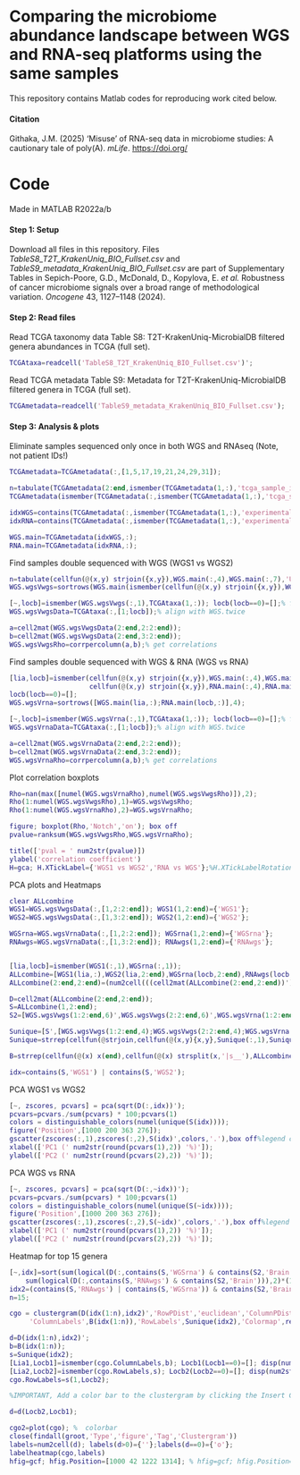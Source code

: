 # Comparing the microbiome abundance landscape between WGS and RNA-seq platforms using the same samples
This repository contains Matlab codes for reproducing work cited below. 
#### Citation
Githaka, J.M. (2025) ‘Misuse’ of RNA-seq data in microbiome studies: A cautionary tale of poly(A). *mLife*. https://doi.org/ 

# Code
Made in MATLAB R2022a/b
#### Step 1: Setup
Download all files in this repository.
Files *TableS8_T2T_KrakenUniq_BIO_Fullset.csv* and *TableS9_metadata_KrakenUniq_BIO_Fullset.csv* are part of Supplementary Tables in Sepich-Poore, G.D., McDonald, D., Kopylova, E. *et al.* Robustness of cancer microbiome signals over a broad range of methodological variation. *Oncogene* 43, 1127–1148 (2024).
#### Step 2: Read files
Read TCGA taxonomy data Table S8: T2T-KrakenUniq-MicrobialDB filtered genera abundances in TCGA (full set).
``` MATLAB
TCGAtaxa=readcell('TableS8_T2T_KrakenUniq_BIO_Fullset.csv')';
```
Read TCGA metadata Table S9: Metadata for T2T-KrakenUniq-MicrobialDB filtered genera in TCGA (full set).
``` MATLAB
TCGAmetadata=readcell('TableS9_metadata_KrakenUniq_BIO_Fullset.csv');
```
#### Step 3: Analysis & plots
Eliminate samples sequenced only once in both WGS and RNAseq (Note, not patient IDs!)
``` MATLAB
TCGAmetadata=TCGAmetadata(:,[1,5,17,19,21,24,29,31]);

n=tabulate(TCGAmetadata(2:end,ismember(TCGAmetadata(1,:),'tcga_sample_id')));% find number of time sample appears
TCGAmetadata(ismember(TCGAmetadata(:,ismember(TCGAmetadata(1,:),'tcga_sample_id')),n(cell2mat(n(:,2))<2,1)),:)=[];% must appear at least twice

idxWGS=contains(TCGAmetadata(:,ismember(TCGAmetadata(1,:),'experimental_strategy')),{'WGS'}); %index  WGS samples
idxRNA=contains(TCGAmetadata(:,ismember(TCGAmetadata(1,:),'experimental_strategy')),{'RNA-Seq'}); % index RNA samples

WGS.main=TCGAmetadata(idxWGS,:);
RNA.main=TCGAmetadata(idxRNA,:);
```

Find samples double sequenced with WGS (WGS1 vs WGS2)
``` MATLAB
n=tabulate(cellfun(@(x,y) strjoin({x,y}),WGS.main(:,4),WGS.main(:,7),'UniformOutput',false));
WGS.wgsVwgs=sortrows(WGS.main(ismember(cellfun(@(x,y) strjoin({x,y}),WGS.main(:,4),WGS.main(:,7),'UniformOutput',false), n(cell2mat(n(:,2))==2,1)),:),4);

[~,locb]=ismember(WGS.wgsVwgs(:,1),TCGAtaxa(1,:)); locb(locb==0)=[];% find the pairs from metadata file
WGS.wgsVwgsData=TCGAtaxa(:,[1;locb]);% align with WGS.twice

a=cell2mat(WGS.wgsVwgsData(2:end,2:2:end));
b=cell2mat(WGS.wgsVwgsData(2:end,3:2:end));
WGS.wgsVwgsRho=corrpercolumn(a,b);% get correlations
```
Find samples double sequenced with WGS & RNA (WGS vs RNA)
``` MATLAB
[lia,locb]=ismember(cellfun(@(x,y) strjoin({x,y}),WGS.main(:,4),WGS.main(:,7),'UniformOutput',false),...
                    cellfun(@(x,y) strjoin({x,y}),RNA.main(:,4),RNA.main(:,7),'UniformOutput',false));
locb(locb==0)=[];
WGS.wgsVrna=sortrows([WGS.main(lia,:);RNA.main(locb,:)],4);

[~,locb]=ismember(WGS.wgsVrna(:,1),TCGAtaxa(1,:)); locb(locb==0)=[];% find the pairs from metadata file
WGS.wgsVrnaData=TCGAtaxa(:,[1;locb]);% align with WGS.twice

a=cell2mat(WGS.wgsVrnaData(2:end,2:2:end));
b=cell2mat(WGS.wgsVrnaData(2:end,3:2:end));
WGS.wgsVrnaRho=corrpercolumn(a,b);% get correlations
```

Plot correlation boxplots
``` MATLAB
Rho=nan(max([numel(WGS.wgsVrnaRho),numel(WGS.wgsVwgsRho)]),2);
Rho(1:numel(WGS.wgsVwgsRho),1)=WGS.wgsVwgsRho;
Rho(1:numel(WGS.wgsVrnaRho),2)=WGS.wgsVrnaRho;

figure; boxplot(Rho,'Notch','on'); box off
pvalue=ranksum(WGS.wgsVwgsRho,WGS.wgsVrnaRho);

title(['pval = ' num2str(pvalue)])
ylabel('correlation coefficient')
H=gca; H.XTickLabel={'WGS1 vs WGS2','RNA vs WGS'};%H.XTickLabelRotation=90;
```
PCA plots and Heatmaps
``` MATLAB
clear ALLcombine
WGS1=WGS.wgsVwgsData(:,[1,2:2:end]); WGS1(1,2:end)={'WGS1'};
WGS2=WGS.wgsVwgsData(:,[1,3:2:end]); WGS2(1,2:end)={'WGS2'};

WGSrna=WGS.wgsVrnaData(:,[1,2:2:end]); WGSrna(1,2:end)={'WGSrna'};
RNAwgs=WGS.wgsVrnaData(:,[1,3:2:end]); RNAwgs(1,2:end)={'RNAwgs'};


[lia,locb]=ismember(WGS1(:,1),WGSrna(:,1)); 
ALLcombine=[WGS1(lia,:),WGS2(lia,2:end),WGSrna(locb,2:end),RNAwgs(locb,2:end)];
ALLcombine(2:end,2:end)=(num2cell(((cell2mat(ALLcombine(2:end,2:end))').*100)./(sum(cell2mat(ALLcombine(2:end,2:end))))'))';%normalize

D=cell2mat(ALLcombine(2:end,2:end));
S=ALLcombine(1,2:end);
S2=[WGS.wgsVwgs(1:2:end,6)',WGS.wgsVwgs(2:2:end,6)',WGS.wgsVrna(1:2:end,6)',WGS.wgsVrna(2:2:end,6)']; % primary site

Sunique=[S',[WGS.wgsVwgs(1:2:end,4);WGS.wgsVwgs(2:2:end,4);WGS.wgsVrna(1:2:end,4);WGS.wgsVrna(2:2:end,4)]];
Sunique=strrep(cellfun(@strjoin,cellfun(@(x,y){x,y},Sunique(:,1),Sunique(:,2),'UniformOutput',false),'UniformOutput',false),' ',':-')';

B=strrep(cellfun(@(x) x(end),cellfun(@(x) strsplit(x,'|s__'),ALLcombine(2:end,1),'UniformOutput',false)),'_',' ');

idx=contains(S,'WGS1') | contains(S,'WGS2');
```
PCA WGS1 vs WGS2
``` MATLAB
[~, zscores, pcvars] = pca(sqrt(D(:,idx))');
pcvars=pcvars./sum(pcvars) * 100;pcvars(1)
colors = distinguishable_colors(numel(unique(S(idx))));
figure('Position',[1000 200 363 276]);
gscatter(zscores(:,1),zscores(:,2),S(idx)',colors,'.'),box off%legend off
xlabel(['PC1 (' num2str(round(pcvars(1),2)) '%)']);
ylabel(['PC2 (' num2str(round(pcvars(2),2)) '%)']);
```
PCA WGS vs RNA
``` MATLAB
[~, zscores, pcvars] = pca(sqrt(D(:,~idx))');
pcvars=pcvars./sum(pcvars) * 100;pcvars(1)
colors = distinguishable_colors(numel(unique(S(~idx))));
figure('Position',[1000 200 363 276]);
gscatter(zscores(:,1),zscores(:,2),S(~idx)',colors,'.'),box off%legend off
xlabel(['PC1 (' num2str(round(pcvars(1),2)) '%)']);
ylabel(['PC2 (' num2str(round(pcvars(2),2)) '%)']);
```
Heatmap for top 15 genera
``` MATLAB
[~,idx]=sort(sum(logical(D(:,contains(S,'WGSrna') & contains(S2,'Brain'))),2)*(100/sum(contains(S,'WGSrna') & contains(S2,'Brain')))-...
    sum(logical(D(:,contains(S,'RNAwgs') & contains(S2,'Brain'))),2)*(100/sum(contains(S,'RNAwgs') & contains(S2,'Brain'))),'descend');
idx2=(contains(S,'RNAwgs') | contains(S,'WGSrna')) & contains(S2,'Brain');
n=15;

cgo = clustergram(D(idx(1:n),idx2)','RowPDist','euclidean','ColumnPDist','euclidean','Linkage','ward',...
     'ColumnLabels',B(idx(1:n)),'RowLabels',Sunique(idx2),'Colormap',redbluecmap(11));%,'ImputeFun', @knnimpute);%,'Symmetric',false, 'ColumnLabels',G

d=D(idx(1:n),idx2)';
b=B(idx(1:n));
s=Sunique(idx2);
[Lia1,Locb1]=ismember(cgo.ColumnLabels,b); Locb1(Locb1==0)=[]; disp(num2str([numel(Locb1),sum(Lia1)]))
[Lia2,Locb2]=ismember(cgo.RowLabels,s); Locb2(Locb2==0)=[]; disp(num2str([numel(Locb2),sum(Lia2)]))
cgo.RowLabels=s(1,Locb2);

%IMPORTANT, Add a color bar to the clustergram by clicking the Insert Colorbar button on the toolbar.

d=d(Locb2,Locb1);

cgo2=plot(cgo); %  colorbar
close(findall(groot,'Type','figure','Tag','Clustergram'))
labels=num2cell(d); labels(d>0)={''};labels(d==0)={'o'};
labelheatmap(cgo,labels)
hfig=gcf; hfig.Position=[1000 42 1222 1314]; % hfig=gcf; hfig.Position=[1000 42 366 1314];
```
